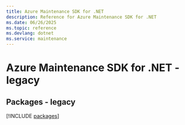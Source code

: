 ```yaml
---
title: Azure Maintenance SDK for .NET
description: Reference for Azure Maintenance SDK for .NET
ms.date: 06/26/2025
ms.topic: reference
ms.devlang: dotnet
ms.service: maintenance
---
```

# Azure Maintenance SDK for .NET - legacy
## Packages - legacy
[!INCLUDE [packages](maintenance-index.md)]